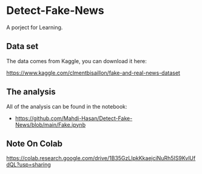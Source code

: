 # Detect-Fake-News
A porject for Learning.
## Data set

The data comes from Kaggle, you can download it here:

https://www.kaggle.com/clmentbisaillon/fake-and-real-news-dataset

## The analysis

All of the analysis can be found in the notebook:

- https://github.com/Mahdi-Hasan/Detect-Fake-News/blob/main/Fake.ipynb

## Note On Colab
https://colab.research.google.com/drive/1B35GzLIpkKkaejciNuRh5IS9KvlUfdQL?usp=sharing
